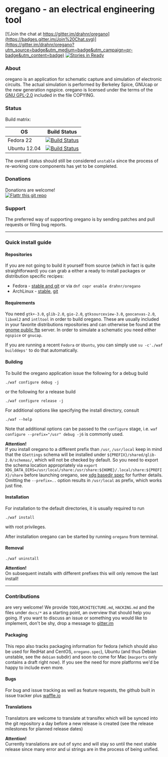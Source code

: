 # oregano - an electrical engineering tool

[![Join the chat at https://gitter.im/drahnr/oregano](https://badges.gitter.im/Join%20Chat.svg)](https://gitter.im/drahnr/oregano?utm_source=badge&utm_medium=badge&utm_campaign=pr-badge&utm_content=badge)
[![Stories in Ready](https://badge.waffle.io/drahnr/oregano.svg?label=ready&title=Ready)](http://waffle.io/drahnr/oregano) 

### About
oregano is an application for schematic capture and simulation of electronic circuits. The actual simulation is performed by Berkeley Spice, GNUcap or the new generation ngspice.
oregano is licensed under the terms of the [GNU GPL-2.0](http://www.gnu.org/licenses/gpl-2.0.html) included in the
file COPYING.

### Status

Build matrix:

OS           | Build Status
------------ | ------------------
Fedora 22    | [![Build Status](http://drone.ahoi.io/api/badges/drahnr/oregano/status.svg)](http://drone.ahoi.io/drahnr/oregano)
Ubuntu 12.04 | [![Build Status](https://travis-ci.org/drahnr/oregano.png?branch=master)](https://travis-ci.org/drahnr/oregano)  

The overall status should still be considered `unstable` since the process of re-working core components has yet to be completed.

### Donations

Donations are welcome!  
[![Flattr this git repo](http://api.flattr.com/button/flattr-badge-large.png)](https://flattr.com/submit/auto?user_id=drahnr&url=https://github.com/drahnr/oregano&title=oregano&language=&tags=github&category=software)

### Support

The preferred way of supporting oregano is by sending patches and pull requests or filing bug reports.

----

### Quick install guide

#### Repositories

If you are not going to build it yourself from source (which in fact is quite straightforward) you can grab a either a ready to install packages or distribution specific recipes:

* Fedora - [stable and git](https://copr.fedoraproject.org/coprs/drahnr/oregano/) or via `dnf copr enable drahnr/oregano`
* ArchLinux - [stable](https://aur4.archlinux.org/packages/oregano/), [git](https://aur4.archlinux.org/packages/oregano/)

#### Requirements

You need `gtk+-3.0`, `glib-2.0`, `gio-2.0`, `gtksourceview-3.0`, `goocanvas-2.0`, `libxml2` and `intltool` in order to build oregano.
These are usually included in your favorite distributions repositories and can otherwise be found at the [gnome public ftp](ftp://ftp.gnome.org) server.
In order to simulate a schematic you need either `ngspice` or `gnucap`.

If you are running a recent `Fedora` or `Ubuntu`, you can simply use `su -c'./waf builddeps'` to do that automatically.

#### Building

To build the oregano application issue the following for a debug build

    ./waf configure debug -j

or the following for a release build

    ./waf configure release -j

For additional options like specifying the install directory, consult

    ./waf --help

Note that additional options can be passed to the `configure` stage, i.e. `waf configure --prefix="/usr" debug -j6` is commonly used.

**Attention!**  
If you install oregano to a different prefix than `/usr`, `/usr/local` keep in mind that the `GSettings` schema will be installed under `${PREFIX}/shared/glib-2.0/schemas/`, which will not be checked by default. So you need to export the schema location appropriately via `export XDG_DATA_DIRS=/usr/local/share:/usr/share:${HOME}/.local/share:${PREFIX}/share` before launching oregano, see [xdg basedir spec](http://standards.freedesktop.org/basedir-spec/basedir-spec-latest.html) for further details.  
Omitting the `--prefix=..` option results in `/usr/local` as prefix, which works just fine.

#### Installation

For installation to the default directories, it is usually required to run

    ./waf install

with root privileges.

After installation oregano can be started by running `oregano` from terminal.

#### Removal

    ./waf uninstall

**Attention!**  
On subsequent installs with different prefixes this will only remove the last install!

----

### Contributions

are very welcome! We provide `TODO`,`ARCHITECTURE.md`, `HACKING.md` and the files under `docs/*` as a starting point, an overview that should help you going.
If you want to discuss an issue or something you would like to implement, don't be shy, drop a message to [gitter.im](https://gitter.im/drahnr/oregano)

#### Packaging

This repo also tracks packaging information for fedora (which should also be used for RedHat and CentOS, `oregano.spec`), Ubuntu (and thus Debian unstable, see the `debian` subdir) and soon to come for Mac (`macports` only contains a draft right now). If you see the need for more platforms we'd be happy to include even more.

#### Bugs

For bug and issue tracking as well as feature requests, the github built in issue tracker plus [waffle.io](https://waffle.io/drahnr/oregano)

#### Translations

Translators are welcome to translate at transifex which will be synced into the git repository a day before a new release is created (see the release milestones for planned release dates)

**Attention!**  
Currently translations are out of sync and will stay so until the next stable release since many error and ui strings are in the process of being unified.
